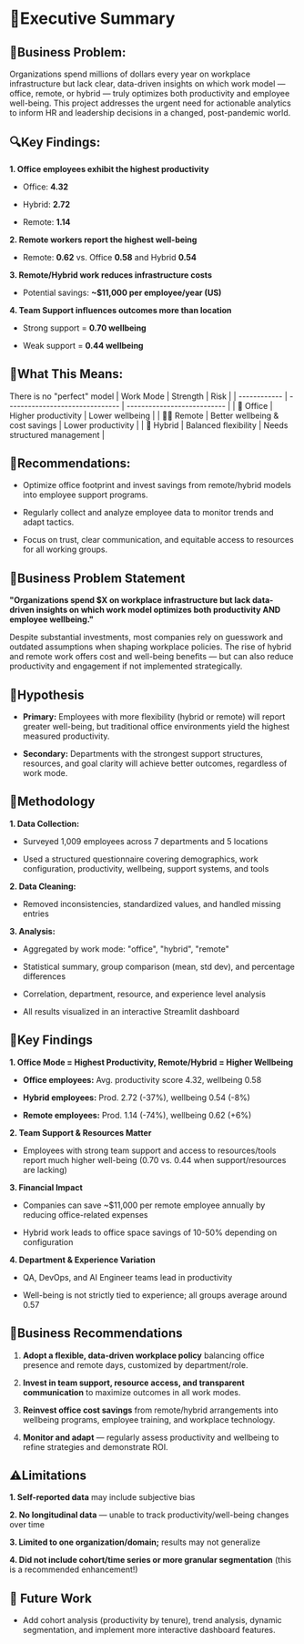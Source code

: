 # 🏢Executive Summary

## 🎯Business Problem:

Organizations spend millions of dollars every year on workplace infrastructure but lack clear, data-driven insights on which work model — office, remote, or hybrid — truly optimizes both productivity and employee well-being. This project addresses the urgent need for actionable analytics to inform HR and leadership decisions in a changed, post-pandemic world.

## 🔍Key Findings:

**1. Office employees exhibit the highest productivity**

- Office: **4.32**

- Hybrid: **2.72**

- Remote: **1.14**

**2. Remote workers report the highest well-being**

- Remote: **0.62** vs. Office **0.58** and Hybrid **0.54**

**3. Remote/Hybrid work reduces infrastructure costs**

- Potential savings: **~$11,000 per employee/year (US)**

**4. Team Support influences outcomes more than location**

- Strong support = **0.70 wellbeing**

- Weak support = **0.44 wellbeing**

## 🧠What This Means:

There is no "perfect" model
| Work Mode | Strength | Risk |
| ------------ | ------------------------------- | --------------------------- |
| 🏢 Office | Higher productivity | Lower wellbeing |
| 👩‍💻 Remote | Better wellbeing & cost savings | Lower productivity |
| 🔄 Hybrid | Balanced flexibility | Needs structured management |

## 🎯Recommendations:

- Optimize office footprint and invest savings from remote/hybrid models into employee support programs.

- Regularly collect and analyze employee data to monitor trends and adapt tactics.

- Focus on trust, clear communication, and equitable access to resources for all working groups.

## 📝Business Problem Statement

**"Organizations spend $X on workplace infrastructure but lack data-driven insights on which work model optimizes both productivity AND employee wellbeing."**

Despite substantial investments, most companies rely on guesswork and outdated assumptions when shaping workplace policies. The rise of hybrid and remote work offers cost and well-being benefits — but can also reduce productivity and engagement if not implemented strategically.

## 🧪Hypothesis

- **Primary:** Employees with more flexibility (hybrid or remote) will report greater well-being, but traditional office environments yield the highest measured productivity.

- **Secondary:** Departments with the strongest support structures, resources, and goal clarity will achieve better outcomes, regardless of work mode.

## 🔧Methodology

**1. Data Collection:**

- Surveyed 1,009 employees across 7 departments and 5 locations

- Used a structured questionnaire covering demographics, work configuration, productivity, wellbeing, support systems, and tools

**2. Data Cleaning:**

- Removed inconsistencies, standardized values, and handled missing entries

**3. Analysis:**

- Aggregated by work mode: "office", "hybrid", "remote"

- Statistical summary, group comparison (mean, std dev), and percentage differences

- Correlation, department, resource, and experience level analysis

- All results visualized in an interactive Streamlit dashboard

## 📌Key Findings

**1. Office Mode = Highest Productivity, Remote/Hybrid = Higher Wellbeing**

- **Office employees:** Avg. productivity score 4.32, wellbeing 0.58

- **Hybrid employees:** Prod. 2.72 (-37%), wellbeing 0.54 (-8%)

- **Remote employees:** Prod. 1.14 (-74%), wellbeing 0.62 (+6%)

**2. Team Support & Resources Matter**

- Employees with strong team support and access to resources/tools report much higher well-being (0.70 vs. 0.44 when support/resources are lacking)

**3. Financial Impact**

- Companies can save ~$11,000 per remote employee annually by reducing office-related expenses

- Hybrid work leads to office space savings of 10-50% depending on configuration

**4. Department & Experience Variation**

- QA, DevOps, and AI Engineer teams lead in productivity

- Well-being is not strictly tied to experience; all groups average around 0.57

## 🔄Business Recommendations

1. **Adopt a flexible, data-driven workplace policy** balancing office presence and remote days, customized by department/role.

2. **Invest in team support, resource access, and transparent communication** to maximize outcomes in all work modes.

3. **Reinvest office cost savings** from remote/hybrid arrangements into wellbeing programs, employee training, and workplace technology.

4. **Monitor and adapt** — regularly assess productivity and wellbeing to refine strategies and demonstrate ROI.

## ⚠️Limitations

**1. Self-reported data** may include subjective bias

**2. No longitudinal data** — unable to track productivity/well-being changes over time

**3. Limited to one organization/domain;** results may not generalize

**4. Did not include cohort/time series or more granular segmentation** (this is a recommended enhancement!)

## 🚀 Future Work

- Add cohort analysis (productivity by tenure), trend analysis, dynamic segmentation, and implement more interactive dashboard features.
